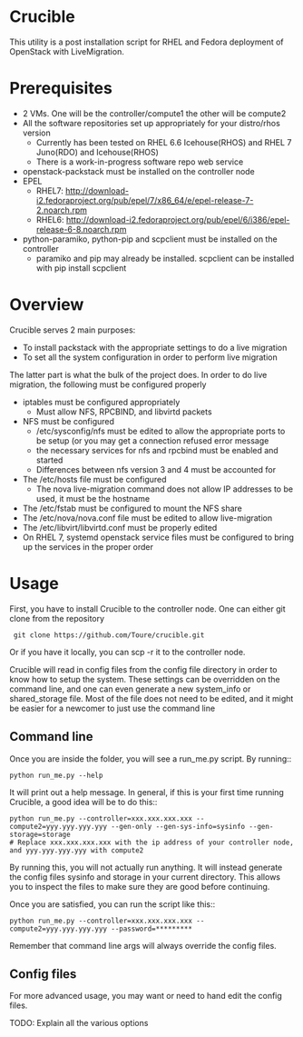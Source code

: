 # Crucible

This utility is a post installation script for RHEL and Fedora deployment of OpenStack with LiveMigration.

# Prerequisites

* 2 VMs.  One will be the controller/compute1 the other will be compute2
* All the software repositories set up appropriately for your distro/rhos version
  - Currently has been tested on RHEL 6.6 Icehouse(RHOS) and RHEL 7 Juno(RDO) and Icehouse(RHOS)
  - There is a work-in-progress software repo web service
* openstack-packstack must be installed on the controller node
* EPEL
  - RHEL7: http://download-i2.fedoraproject.org/pub/epel/7/x86_64/e/epel-release-7-2.noarch.rpm
  - RHEL6: http://download-i2.fedoraproject.org/pub/epel/6/i386/epel-release-6-8.noarch.rpm
* python-paramiko, python-pip and scpclient must be installed on the controller
  - paramiko and pip may already be installed.  scpclient can be installed with pip install scpclient


# Overview

Crucible serves 2 main purposes:

- To install packstack with the appropriate settings to do a live migration
- To set all the system configuration in order to perform live migration

The latter part is what the bulk of the project does.  In order to do live migration, the following must be configured
properly

- iptables must be configured appropriately
  - Must allow NFS, RPCBIND, and libvirtd packets
- NFS must be configured
  - /etc/sysconfig/nfs must be edited to allow the appropriate ports to be setup (or you may get a connection refused
    error message
  - the necessary services for nfs and rpcbind must be enabled and started
  - Differences between nfs version 3 and 4 must be accounted for
- The /etc/hosts file must be configured
  - The nova live-migration command does not allow IP addresses to be used, it must be the hostname
- The /etc/fstab must be configured to mount the NFS share
- The /etc/nova/nova.conf file must be edited to allow live-migration
- The /etc/libvirt/libvirtd.conf must be properly edited
- On RHEL 7, systemd openstack service files must be configured to bring up the services in the proper order

# Usage

First, you have to install Crucible to the controller node.  One can either git clone from the repository

     git clone https://github.com/Toure/crucible.git


Or if you have it locally, you can scp -r it to the controller node.

Crucible will read in config files from the config file directory in order to know how to setup the
system.  These settings can be overridden on the command line, and one can even generate a new system_info or
shared_storage file.  Most of the file does not need to be edited, and it might be easier for a newcomer to just
use the command line

## Command line

Once you are inside the folder, you will see a run_me.py script.  By running::

    python run_me.py --help

It will print out a help message.  In general, if this is your first time running Crucible, a good idea
will be to do this::

    python run_me.py --controller=xxx.xxx.xxx.xxx --compute2=yyy.yyy.yyy.yyy --gen-only --gen-sys-info=sysinfo --gen-storage=storage
    # Replace xxx.xxx.xxx.xxx with the ip address of your controller node, and yyy.yyy.yyy.yyy with compute2

By running this, you will not actually run anything.  It will instead generate the config files sysinfo and storage
in your current directory.  This allows you to inspect the files to make sure they are good before continuing.

Once you are satisfied, you can run the script like this::

    python run_me.py --controller=xxx.xxx.xxx.xxx --compute2=yyy.yyy.yyy.yyy --password=*********


Remember that command line args will always override the config files.

## Config files

For more advanced usage, you may want or need to hand edit the config files.

TODO: Explain all the various options
